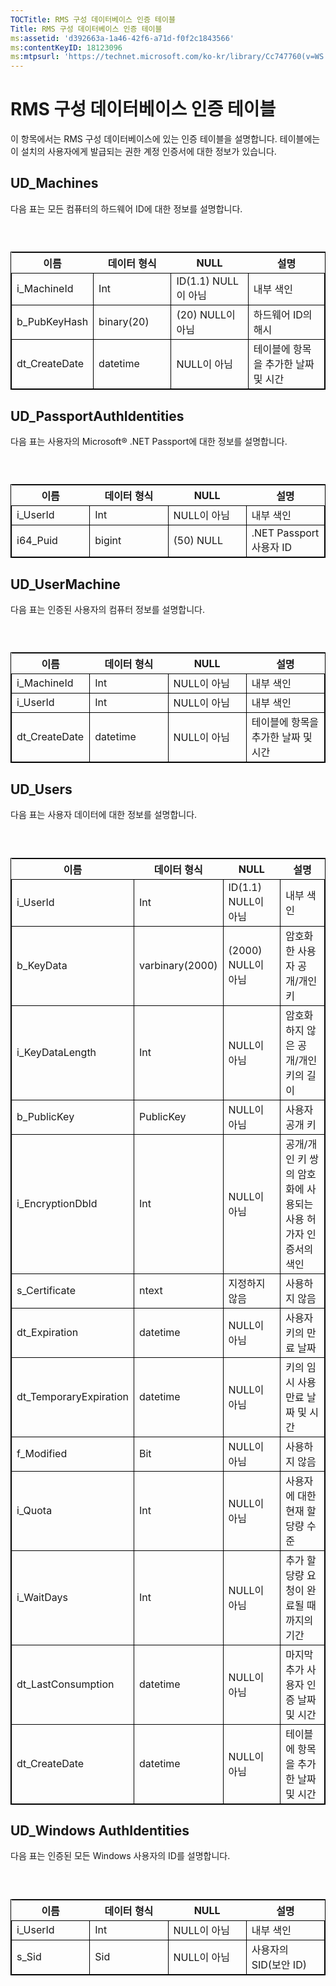 ```yaml
---
TOCTitle: RMS 구성 데이터베이스 인증 테이블
Title: RMS 구성 데이터베이스 인증 테이블
ms:assetid: 'd392663a-1a46-42f6-a71d-f0f2c1843566'
ms:contentKeyID: 18123096
ms:mtpsurl: 'https://technet.microsoft.com/ko-kr/library/Cc747760(v=WS.10)'
---
```


RMS 구성 데이터베이스 인증 테이블
=================================

이 항목에서는 RMS 구성 데이터베이스에 있는 인증 테이블을 설명합니다. 테이블에는 이 설치의 사용자에게 발급되는 권한 계정 인증서에 대한 정보가 있습니다.

UD\_Machines
------------

다음 표는 모든 컴퓨터의 하드웨어 ID에 대한 정보를 설명합니다.

###  

 
<table style="border:1px solid black;">
<colgroup>
<col width="25%" />
<col width="25%" />
<col width="25%" />
<col width="25%" />
</colgroup>
<thead>
<tr class="header">
<th>이름</th>
<th>데이터 형식</th>
<th>NULL</th>
<th>설명</th>
</tr>
</thead>
<tbody>
<tr class="odd">
<td style="border:1px solid black;">i_MachineId</td>
<td style="border:1px solid black;">Int</td>
<td style="border:1px solid black;">ID(1.1) NULL이 아님</td>
<td style="border:1px solid black;">내부 색인</td>
</tr>
<tr class="even">
<td style="border:1px solid black;">b_PubKeyHash</td>
<td style="border:1px solid black;">binary(20)</td>
<td style="border:1px solid black;">(20) NULL이 아님</td>
<td style="border:1px solid black;">하드웨어 ID의 해시</td>
</tr>
<tr class="odd">
<td style="border:1px solid black;">dt_CreateDate</td>
<td style="border:1px solid black;">datetime</td>
<td style="border:1px solid black;">NULL이 아님</td>
<td style="border:1px solid black;">테이블에 항목을 추가한 날짜 및 시간</td>
</tr>
</tbody>
</table>
  
UD\_PassportAuthIdentities  
--------------------------
  
다음 표는 사용자의 Microsoft® .NET Passport에 대한 정보를 설명합니다.
  
###  

 
<table style="border:1px solid black;">
<colgroup>
<col width="25%" />
<col width="25%" />
<col width="25%" />
<col width="25%" />
</colgroup>
<thead>
<tr class="header">
<th>이름</th>
<th>데이터 형식</th>
<th>NULL</th>
<th>설명</th>
</tr>
</thead>
<tbody>
<tr class="odd">
<td style="border:1px solid black;">i_UserId</td>
<td style="border:1px solid black;">Int</td>
<td style="border:1px solid black;">NULL이 아님</td>
<td style="border:1px solid black;">내부 색인</td>
</tr>
<tr class="even">
<td style="border:1px solid black;">i64_Puid</td>
<td style="border:1px solid black;">bigint</td>
<td style="border:1px solid black;">(50) NULL</td>
<td style="border:1px solid black;">.NET Passport 사용자 ID</td>
</tr>
</tbody>
</table>
  
UD\_UserMachine  
---------------
  
다음 표는 인증된 사용자의 컴퓨터 정보를 설명합니다.
  
###  

 
<table style="border:1px solid black;">
<colgroup>
<col width="25%" />
<col width="25%" />
<col width="25%" />
<col width="25%" />
</colgroup>
<thead>
<tr class="header">
<th>이름</th>
<th>데이터 형식</th>
<th>NULL</th>
<th>설명</th>
</tr>
</thead>
<tbody>
<tr class="odd">
<td style="border:1px solid black;">i_MachineId</td>
<td style="border:1px solid black;">Int</td>
<td style="border:1px solid black;">NULL이 아님</td>
<td style="border:1px solid black;">내부 색인</td>
</tr>
<tr class="even">
<td style="border:1px solid black;">i_UserId</td>
<td style="border:1px solid black;">Int</td>
<td style="border:1px solid black;">NULL이 아님</td>
<td style="border:1px solid black;">내부 색인</td>
</tr>
<tr class="odd">
<td style="border:1px solid black;">dt_CreateDate</td>
<td style="border:1px solid black;">datetime</td>
<td style="border:1px solid black;">NULL이 아님</td>
<td style="border:1px solid black;">테이블에 항목을 추가한 날짜 및 시간</td>
</tr>
</tbody>
</table>
  
UD\_Users  
---------
  
다음 표는 사용자 데이터에 대한 정보를 설명합니다.
  
###  

 
<table style="border:1px solid black;">
<colgroup>
<col width="25%" />
<col width="25%" />
<col width="25%" />
<col width="25%" />
</colgroup>
<thead>
<tr class="header">
<th>이름</th>
<th>데이터 형식</th>
<th>NULL</th>
<th>설명</th>
</tr>
</thead>
<tbody>
<tr class="odd">
<td style="border:1px solid black;">i_UserId</td>
<td style="border:1px solid black;">Int</td>
<td style="border:1px solid black;">ID(1.1) NULL이 아님</td>
<td style="border:1px solid black;">내부 색인</td>
</tr>
<tr class="even">
<td style="border:1px solid black;">b_KeyData</td>
<td style="border:1px solid black;">varbinary(2000)</td>
<td style="border:1px solid black;">(2000) NULL이 아님</td>
<td style="border:1px solid black;">암호화한 사용자 공개/개인 키</td>
</tr>
<tr class="odd">
<td style="border:1px solid black;">i_KeyDataLength</td>
<td style="border:1px solid black;">Int</td>
<td style="border:1px solid black;">NULL이 아님</td>
<td style="border:1px solid black;">암호화하지 않은 공개/개인 키의 길이</td>
</tr>
<tr class="even">
<td style="border:1px solid black;">b_PublicKey</td>
<td style="border:1px solid black;">PublicKey</td>
<td style="border:1px solid black;">NULL이 아님</td>
<td style="border:1px solid black;">사용자 공개 키</td>
</tr>
<tr class="odd">
<td style="border:1px solid black;">i_EncryptionDbId</td>
<td style="border:1px solid black;">Int</td>
<td style="border:1px solid black;">NULL이 아님</td>
<td style="border:1px solid black;">공개/개인 키 쌍의 암호화에 사용되는 사용 허가자 인증서의 색인</td>
</tr>
<tr class="even">
<td style="border:1px solid black;">s_Certificate</td>
<td style="border:1px solid black;">ntext</td>
<td style="border:1px solid black;">지정하지 않음</td>
<td style="border:1px solid black;">사용하지 않음</td>
</tr>
<tr class="odd">
<td style="border:1px solid black;">dt_Expiration</td>
<td style="border:1px solid black;">datetime</td>
<td style="border:1px solid black;">NULL이 아님</td>
<td style="border:1px solid black;">사용자 키의 만료 날짜</td>
</tr>
<tr class="even">
<td style="border:1px solid black;">dt_TemporaryExpiration</td>
<td style="border:1px solid black;">datetime</td>
<td style="border:1px solid black;">NULL이 아님</td>
<td style="border:1px solid black;">키의 임시 사용 만료 날짜 및 시간</td>
</tr>
<tr class="odd">
<td style="border:1px solid black;">f_Modified</td>
<td style="border:1px solid black;">Bit</td>
<td style="border:1px solid black;">NULL이 아님</td>
<td style="border:1px solid black;">사용하지 않음</td>
</tr>
<tr class="even">
<td style="border:1px solid black;">i_Quota</td>
<td style="border:1px solid black;">Int</td>
<td style="border:1px solid black;">NULL이 아님</td>
<td style="border:1px solid black;">사용자에 대한 현재 할당량 수준</td>
</tr>
<tr class="odd">
<td style="border:1px solid black;">i_WaitDays</td>
<td style="border:1px solid black;">Int</td>
<td style="border:1px solid black;">NULL이 아님</td>
<td style="border:1px solid black;">추가 할당량 요청이 완료될 때까지의 기간</td>
</tr>
<tr class="even">
<td style="border:1px solid black;">dt_LastConsumption</td>
<td style="border:1px solid black;">datetime</td>
<td style="border:1px solid black;">NULL이 아님</td>
<td style="border:1px solid black;">마지막 추가 사용자 인증 날짜 및 시간</td>
</tr>
<tr class="odd">
<td style="border:1px solid black;">dt_CreateDate</td>
<td style="border:1px solid black;">datetime</td>
<td style="border:1px solid black;">NULL이 아님</td>
<td style="border:1px solid black;">테이블에 항목을 추가한 날짜 및 시간</td>
</tr>
</tbody>
</table>
  
UD\_Windows AuthIdentities  
--------------------------
  
다음 표는 인증된 모든 Windows 사용자의 ID를 설명합니다.
  
###  

 
<table style="border:1px solid black;">
<colgroup>
<col width="25%" />
<col width="25%" />
<col width="25%" />
<col width="25%" />
</colgroup>
<thead>
<tr class="header">
<th>이름</th>
<th>데이터 형식</th>
<th>NULL</th>
<th>설명</th>
</tr>
</thead>
<tbody>
<tr class="odd">
<td style="border:1px solid black;">i_UserId</td>
<td style="border:1px solid black;">Int</td>
<td style="border:1px solid black;">NULL이 아님</td>
<td style="border:1px solid black;">내부 색인</td>
</tr>
<tr class="even">
<td style="border:1px solid black;">s_Sid</td>
<td style="border:1px solid black;">Sid</td>
<td style="border:1px solid black;">NULL이 아님</td>
<td style="border:1px solid black;">사용자의 SID(보안 ID)</td>
</tr>
</tbody>
</table>
